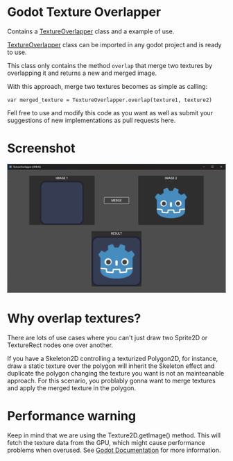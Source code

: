 # Godot Texture Overlapper
Contains a [TextureOverlapper](./texture_overlapper.gd) class and a example of use.

[TextureOverlapper](./texture_overlapper.gd) class can be imported in any godot project and is ready to use.

This class only contains the method `overlap` that merge two textures by overlapping it and returns a new and merged image.

With this approach, merge two textures becomes as simple as calling:
```
var merged_texture = TextureOverlapper.overlap(texture1, texture2)
```

Fell free to use and modify this code as you want as well as submit your suggestions of new implementations as pull requests here.

# Screenshot
![Screenshot](./screenshot.png)

# Why overlap textures?
There are lots of use cases where you can't just draw two Sprite2D or TextureRect nodes one over another.

If you have a Skeleton2D controlling a texturized Polygon2D, for instance, draw a static texture over the polygon will inherit the Skeleton effect and duplicate the polygon changing the texture you want is not an mainteanable approach. For this scenario, you problably gonna want to merge textures and apply the merged texture in the polygon.

# Performance warning
Keep in mind that we are using the Texture2D.getImage() method. This will fetch the texture data from the GPU, which might cause performance problems when overused. See [Godot Documentation](https://docs.godotengine.org/en/stable/classes/class_texture2d.html#class-texture2d-method-get-image) for more information.
